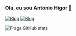 ### Olá, eu sou Antonio Higor 👋

[![Blog](https://img.shields.io/badge/LinkedIn-0077B5?style=for-the-badge&logo=linkedin&logoColor=white)](https://www.linkedin.com/in/ant-higor-rds/)
[![Blog](https://img.shields.io/badge/Instagram-E4405F?style=for-the-badge&logo=instagram&logoColor=white)](https://www.instagram.com/higul_kjkk/)


 ![Fraga GitHub stats](https://github-readme-stats.vercel.app/api?username=HigorAnt&show_icons=true&theme=radical)
